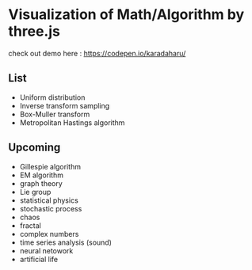 # Visualization of Math/Algorithm by three.js
check out demo here : https://codepen.io/karadaharu/

## List
* Uniform distribution
* Inverse transform sampling
* Box-Muller transform
* Metropolitan Hastings algorithm

## Upcoming
* Gillespie algorithm
* EM algorithm
* graph theory
* Lie group
* statistical physics
* stochastic process
* chaos
* fractal
* complex numbers
* time series analysis (sound)
* neural netowork
* artificial life


